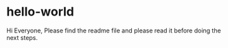 # hello-world
Hi Everyone,
Please find the readme file and please read it before doing the next steps.
